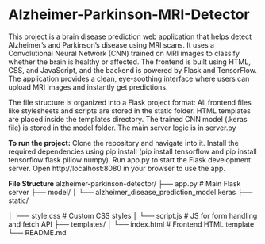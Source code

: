 # Alzheimer-Parkinson-MRI-Detector
This project is a brain disease prediction web application that helps detect Alzheimer’s and Parkinson’s disease using MRI scans. It uses a Convolutional Neural Network (CNN) trained on MRI images to classify whether the brain is healthy or affected. The frontend is built using HTML, CSS, and JavaScript, and the backend is powered by Flask and TensorFlow. The application provides a clean, eye-soothing interface where users can upload MRI images and instantly get predictions.

The file structure is organized into a Flask project format:
All frontend files like stylesheets and scripts are stored in the static folder.
HTML templates are placed inside the templates directory.
The trained CNN model (.keras file) is stored in the model folder.
The main server logic is in server.py

**To run the project:**
Clone the repository and navigate into it.
Install the required dependencies using pip install (pip install tensorflow and pip install tensorflow flask pillow numpy).
Run app.py to start the Flask development server.
Open http://localhost:8080 in your browser to use the app.

**File Structure**
alzheimer-parkinson-detector/
├── app.py                     # Main Flask server
├── model/
│   └── alzheimer_disease_prediction_model.keras
├── static/

│   ├── style.css              # Custom CSS styles
│   └── script.js              # JS for form handling and fetch API
├── templates/
│   └── index.html             # Frontend HTML template
└── README.md
